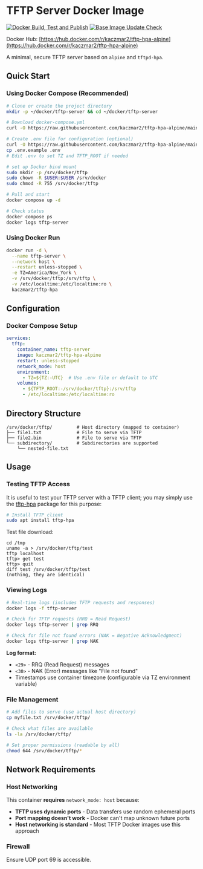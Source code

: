 # TFTP Server Docker Image

[![Docker Build, Test and Publish](https://github.com/kaczmar2/tftp-hpa-alpine/actions/workflows/docker-build.yml/badge.svg)](https://github.com/kaczmar2/tftp-hpa-alpine/actions/workflows/docker-build.yml) [![Base Image Update Check](https://github.com/kaczmar2/tftp-hpa-alpine/actions/workflows/base-image-update.yml/badge.svg)](https://github.com/kaczmar2/tftp-hpa-alpine/actions/workflows/base-image-update.yml)

Docker Hub: [https://hub.docker.com/r/kaczmar2/tftp-hpa-alpine](https://hub.docker.com/r/kaczmar2/tftp-hpa-alpine)

A minimal, secure TFTP server based on `alpine` and `tftpd-hpa`.

## Quick Start

### Using Docker Compose (Recommended)

```bash
# Clone or create the project directory
mkdir -p ~/docker/tftp-server && cd ~/docker/tftp-server

# Download docker-compose.yml
curl -O https://raw.githubusercontent.com/kaczmar2/tftp-hpa-alpine/main/docker-compose.yml

# Create .env file for configuration (optional)
curl -O https://raw.githubusercontent.com/kaczmar2/tftp-hpa-alpine/main/.env.example
cp .env.example .env
# Edit .env to set TZ and TFTP_ROOT if needed

# set up Docker bind mount
sudo mkdir -p /srv/docker/tftp
sudo chown -R $USER:$USER /srv/docker
sudo chmod -R 755 /srv/docker/tftp

# Pull and start
docker compose up -d

# Check status
docker compose ps
docker logs tftp-server
```

### Using Docker Run

```bash
docker run -d \
  --name tftp-server \
  --network host \
  --restart unless-stopped \
  -e TZ=America/New_York \
  -v /srv/docker/tftp:/srv/tftp \
  -v /etc/localtime:/etc/localtime:ro \
  kaczmar2/tftp-hpa
```

## Configuration

### Docker Compose Setup

```yaml
services:
  tftp:
    container_name: tftp-server
    image: kaczmar2/tftp-hpa-alpine
    restart: unless-stopped
    network_mode: host
    environment:
      - TZ=${TZ:-UTC}  # Use .env file or default to UTC
    volumes:
      - ${TFTP_ROOT:-/srv/docker/tftp}:/srv/tftp
      - /etc/localtime:/etc/localtime:ro
```

## Directory Structure

```
/srv/docker/tftp/         # Host directory (mapped to container)
├── file1.txt             # File to serve via TFTP
├── file2.bin             # File to serve via TFTP
└── subdirectory/         # Subdirectories are supported
    └── nested-file.txt
```

## Usage

### Testing TFTP Access

It is useful to test your TFTP server with a TFTP client; you may simply use the [tftp-hpa](https://packages.debian.org/search?keywords=tftp-hpa) package for this purpose:

```bash
# Install TFTP client
sudo apt install tftp-hpa
```

Test file download:

```
cd /tmp
uname -a > /srv/docker/tftp/test
tftp localhost
tftp> get test
tftp> quit
diff test /srv/docker/tftp/test
(nothing, they are identical)
```

### Viewing Logs

```bash
# Real-time logs (includes TFTP requests and responses)
docker logs -f tftp-server

# Check for TFTP requests (RRQ = Read Request)
docker logs tftp-server | grep RRQ

# Check for file not found errors (NAK = Negative Acknowledgment)
docker logs tftp-server | grep NAK
```

**Log format:**
- `<29>` - RRQ (Read Request) messages
- `<30>` - NAK (Error) messages like "File not found"
- Timestamps use container timezone (configurable via TZ environment variable)

### File Management

```bash
# Add files to serve (use actual host directory)
cp myfile.txt /srv/docker/tftp/

# Check what files are available
ls -la /srv/docker/tftp/

# Set proper permissions (readable by all)
chmod 644 /srv/docker/tftp/*
```

## Network Requirements

### Host Networking

This container **requires** `network_mode: host` because:

- **TFTP uses dynamic ports** - Data transfers use random ephemeral ports
- **Port mapping doesn't work** - Docker can't map unknown future ports
- **Host networking is standard** - Most TFTP Docker images use this approach

### Firewall

Ensure UDP port 69 is accessible.
